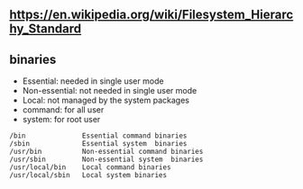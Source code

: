 ## https://en.wikipedia.org/wiki/Filesystem_Hierarchy_Standard

## binaries
- Essential: needed in single user mode
- Non-essential: not needed in single user mode
- Local: not managed by the system packages
- command: for all user
- system: for root user
```
/bin              Essential command binaries
/sbin             Essential system  binaries
/usr/bin          Non-essential command binaries
/usr/sbin         Non-essential system  binaries
/usr/local/bin    Local command binaries
/usr/local/sbin   Local system binaries
```
